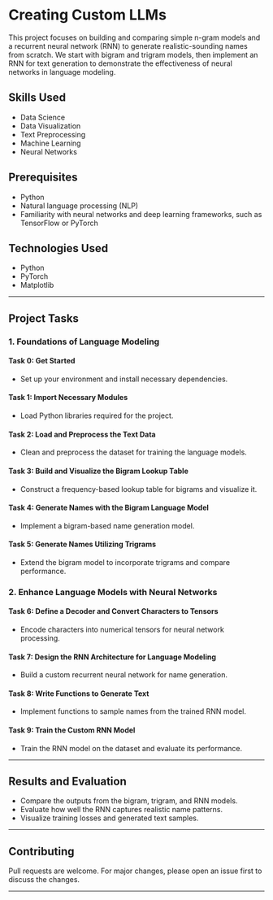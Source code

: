 # Creating Custom LLMs

This project focuses on building and comparing simple n-gram models and a recurrent neural network (RNN) to generate realistic-sounding names from scratch. We start with bigram and trigram models, then implement an RNN for text generation to demonstrate the effectiveness of neural networks in language modeling.

## Skills Used
- Data Science
- Data Visualization
- Text Preprocessing
- Machine Learning
- Neural Networks

## Prerequisites
- Python
- Natural language processing (NLP)
- Familiarity with neural networks and deep learning frameworks, such as TensorFlow or PyTorch

## Technologies Used
- Python
- PyTorch
- Matplotlib

---

## Project Tasks
### 1. Foundations of Language Modeling
#### Task 0: Get Started
- Set up your environment and install necessary dependencies.

#### Task 1: Import Necessary Modules
- Load Python libraries required for the project.

#### Task 2: Load and Preprocess the Text Data
- Clean and preprocess the dataset for training the language models.

#### Task 3: Build and Visualize the Bigram Lookup Table
- Construct a frequency-based lookup table for bigrams and visualize it.

#### Task 4: Generate Names with the Bigram Language Model
- Implement a bigram-based name generation model.

#### Task 5: Generate Names Utilizing Trigrams
- Extend the bigram model to incorporate trigrams and compare performance.

### 2. Enhance Language Models with Neural Networks
#### Task 6: Define a Decoder and Convert Characters to Tensors
- Encode characters into numerical tensors for neural network processing.

#### Task 7: Design the RNN Architecture for Language Modeling
- Build a custom recurrent neural network for name generation.

#### Task 8: Write Functions to Generate Text
- Implement functions to sample names from the trained RNN model.

#### Task 9: Train the Custom RNN Model
- Train the RNN model on the dataset and evaluate its performance.

---

## Results and Evaluation
- Compare the outputs from the bigram, trigram, and RNN models.
- Evaluate how well the RNN captures realistic name patterns.
- Visualize training losses and generated text samples.

---

## Contributing
Pull requests are welcome. For major changes, please open an issue first to discuss the changes.

---

